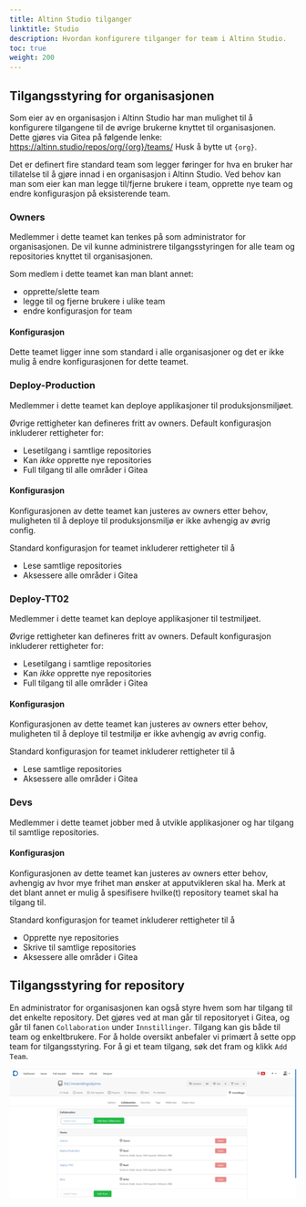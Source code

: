 ```yaml
---
title: Altinn Studio tilganger
linktitle: Studio
description: Hvordan konfigurere tilganger for team i Altinn Studio.
toc: true
weight: 200
---
```


## Tilgangsstyring for organisasjonen

Som eier av en organisasjon i Altinn Studio har man mulighet til å konfigurere tilgangene til de øvrige brukerne knyttet
til organisasjonen. Dette gjøres via Gitea på følgende lenke:
https://altinn.studio/repos/org/{org}/teams/ Husk å bytte ut `{org}`.

Det er definert fire standard team som legger føringer for hva en bruker har tillatelse til å gjøre innad i en
organisasjon i Altinn Studio. Ved behov kan man som eier kan man legge til/fjerne brukere i team, opprette nye team og
endre konfigurasjon på eksisterende team.

### Owners
Medlemmer i dette teamet kan tenkes på som administrator for organisasjonen. 
De vil kunne administrere tilgangsstyringen for alle team og repositories knyttet til organisasjonen.

Som medlem i dette teamet kan man blant annet:

- opprette/slette team 
- legge til og fjerne brukere i ulike team
- endre konfigurasjon for team

#### Konfigurasjon
Dette teamet ligger inne som standard i alle organisasjoner og det er ikke mulig å endre konfigurasjonen for dette teamet.

### Deploy-Production
Medlemmer i dette teamet kan deploye applikasjoner til produksjonsmiljøet.

Øvrige rettigheter kan defineres fritt av owners.
Default konfigurasjon inkluderer rettigheter for:

- Lesetilgang i samtlige repositories
- Kan _ikke_ opprette nye repositories 
- Full tilgang til alle områder i Gitea

#### Konfigurasjon
Konfigurasjonen av dette teamet kan justeres av owners etter behov, 
muligheten til å deploye til produksjonsmiljø er ikke avhengig av øvrig config. 

Standard konfigurasjon for teamet inkluderer rettigheter til å

- Lese samtlige repositories
- Aksessere alle områder i Gitea

### Deploy-TT02
Medlemmer i dette teamet kan deploye applikasjoner til testmiljøet.

Øvrige rettigheter kan defineres fritt av owners.
Default konfigurasjon inkluderer rettigheter for:

- Lesetilgang i samtlige repositories
- Kan _ikke_ opprette nye repositories 
- Full tilgang til alle områder i Gitea

#### Konfigurasjon

  Konfigurasjonen av dette teamet kan justeres av owners etter behov, 
  muligheten til å deploye til testmiljø er ikke avhengig av øvrig config. 
  
  Standard konfigurasjon for teamet inkluderer rettigheter til å
  - Lese samtlige repositories
  - Aksessere alle områder i Gitea

### Devs
Medlemmer i dette teamet jobber med å utvikle applikasjoner og har tilgang til samtlige repositories.

#### Konfigurasjon
Konfigurasjonen av dette teamet kan justeres av owners etter behov,
avhengig av hvor mye frihet man ønsker at apputvikleren skal ha.
Merk at det blant annet er mulig å spesifisere hvilke(t) repository teamet skal ha tilgang til.

Standard konfigurasjon for teamet inkluderer rettigheter til å

- Opprette nye repositories
- Skrive til samtlige repositories
- Aksessere alle områder i Gitea

## Tilgangsstyring for repository

En administrator for organisasjonen kan også styre hvem som har tilgang til det enkelte repository.
Det gjøres ved at man går til repositoryet i Gitea, og går til fanen `Collaboration` under `Innstillinger`.
Tilgang kan gis både til team og enkeltbrukere. For å holde oversikt anbefaler vi primært å sette opp
team for tilgangsstyring. For å gi et team tilgang, søk det fram og klikk `Add Team`.

![Styre tilgang på repository](access-management-repository.png "Styre tilgang til et enkelt repository")
